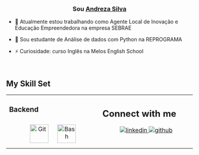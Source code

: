  
  

### <div align="center">Sou [Andreza Silva](https://www.linkedin.com/in/andreza-silva-1a53a514a/)</div>  
  

- 🔭 Atualmente estou trabalhando como Agente Local de Inovação e Educação Empreendedora na empresa SEBRAE  
  

- 🌱 Sou estudante de Análise de dados com Python na REPROGRAMA  
  

- ⚡ Curiosidade: curso Inglês na Melos English School  
  

<br/>  


## My Skill Set  
<table><tr><td valign="top" width="33%">





### Backend  
<div align="center">  
<a href="https://github.com/" target="_blank"><img style="margin: 10px" src="https://profilinator.rishav.dev/skills-assets/git-scm-icon.svg" alt="Git" height="50" /></a>  
<a href="https://www.gnu.org/software/bash/" target="_blank"><img style="margin: 10px" src="https://profilinator.rishav.dev/skills-assets/gnu_bash-icon.svg" alt="Bash" height="50" /></a>  
</div>

</td><td valign="top" width="33%">




## Connect with me  
<div align="center">
<a href="https://linkedin.com/in/https://www.linkedin.com/in/andreza-silva-1a53a514a/" target="_blank">
<img src=https://img.shields.io/badge/linkedin-%231E77B5.svg?&style=for-the-badge&logo=linkedin&logoColor=white alt=linkedin style="margin-bottom: 5px;" />
</a>
<a href="https://github.com/https://github.com/andrezataina" target="_blank">
<img src=https://img.shields.io/badge/github-%2324292e.svg?&style=for-the-badge&logo=github&logoColor=white alt=github style="margin-bottom: 5px;" />
</a>  
</div>  
  

<br/>  


